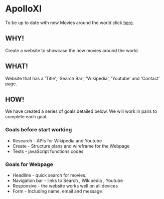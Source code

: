 # ApolloXI

To be up to date with new Movies around the world click [here](https://facn2.github.io/ApolloXI/).

## WHY!

Create a website to showcase the new movies around the world.

## WHAT!

Website that has a 'Title', 'Search Bar', 'Wikipedia', 'Youtube' and 'Contact' page.

## HOW!

We have created a series of goals detailed below. We will work in pairs to complete each goal.

### Goals before start working
* Research - APIs for Wikipedia and Youtube
* Create - Structure plans and wireframe for the Webpage
* Tests - javaScript functions codes

### Goals for Webpage
* Headline - quick search for movies.
* Navigation bar - links to Search , Wikipedia , Youtube
* Responsive - the website works well on all devices
* Form - Including name, email and message
